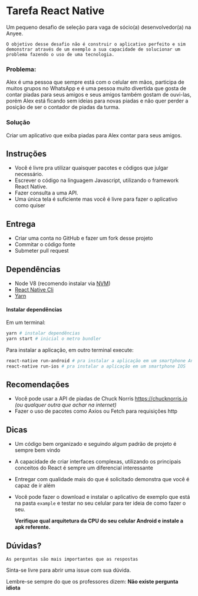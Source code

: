 # Tarefa React Native
Um pequeno desafio de seleção para vaga de sócio(a) desenvolvedor(a) na Anyee.

`
O objetivo desse desafio não é construir o aplicativo perfeito e sim demonstrar através de um exemplo a sua capacidade de solucionar um problema fazendo o uso de uma tecnologia.
`

### Problema:

Alex é uma pessoa que sempre está com o celular em mãos, participa de muitos grupos no WhatsApp e é uma pessoa muito divertida que gosta de contar piadas para seus amigos e seus amigos também gostam de ouvi-las, porém Alex está ficando sem ideias para novas piadas e não quer perder a posição de ser o contador de piadas da turma.

### Solução

Criar um aplicativo que exiba piadas para Alex contar para seus amigos.

## Instruções

* Você é livre pra utilizar quaisquer pacotes e códigos que julgar necessário.
* Escrever o código na linguagem Javascript, utilizando o framework React Native.
* Fazer consulta a uma API.
* Uma única tela é suficiente mas você é livre para fazer o aplicativo como quiser

## Entrega

* Criar uma conta no GitHub e fazer um fork desse projeto
* Commitar o código fonte
* Submeter pull request

## Dependências

* Node V8 (recomendo instalar via [NVM](https://github.com/creationix/nvm))
* [React Native Cli](https://www.npmjs.com/package/react-native-cli)
* [Yarn](https://yarnpkg.com)

#### Instalar dependências

Em um terminal:

```bash
yarn # instalar dependências
yarn start # inicial o metro bundler
```

Para instalar a aplicação, em outro terminal execute:
```bash
react-native run-android # pra instalar a aplicação em um smartphone Android
react-native run-ios # pra instalar a aplicação em um smartphone IOS
```

## Recomendações

* Você pode usar a API de piadas de Chuck Norris https://chucknorris.io _(ou qualquer outra que achar na internet)_
* Fazer o uso de pacotes como Axios ou Fetch para requisições http

## Dicas

* Um código bem organizado e seguindo algum padrão de projeto é sempre bem vindo
* A capacidade de criar interfaces complexas, utilizando os principais conceitos do React é sempre um diferencial interessante
* Entregar com qualidade mais do que é solicitado demonstra que você é capaz de ir além
* Você pode fazer o download e instalar o aplicativo de exemplo que está na pasta `example` e testar no seu celular para ter ideia de como fazer o seu.

  **Verifique qual arquitetura da CPU do seu celular Android e instale a apk referente.**

## Dúvidas?

```
As perguntas são mais importantes que as respostas
```

Sinta-se livre para abrir uma issue com sua dúvida.

Lembre-se sempre do que os professores dizem: **Não existe pergunta idiota**

